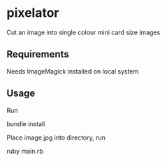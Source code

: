 # pixelator
Cut an image into single colour mini card size images

## Requirements

Needs ImageMagick installed on local system

## Usage

Run

  bundle install


Place image.jpg into directory, run

  ruby main.rb

